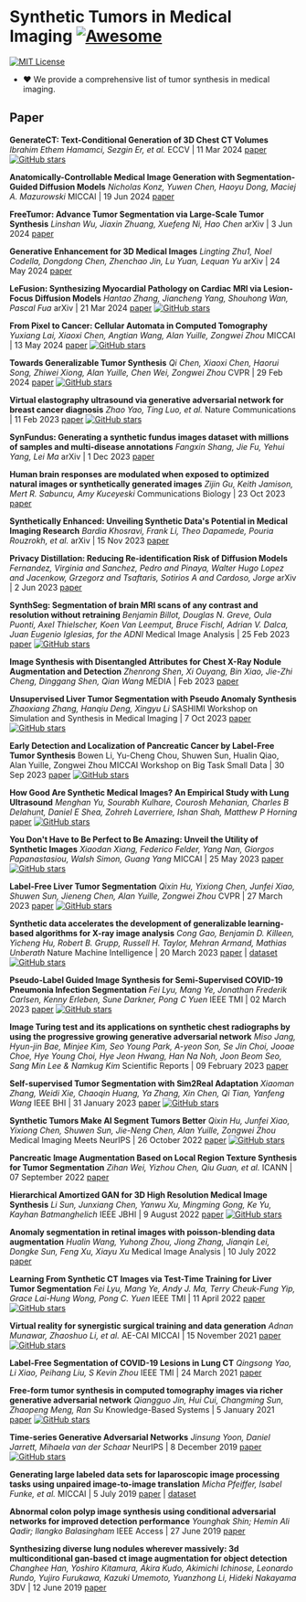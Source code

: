 # Synthetic Tumors in Medical Imaging [![Awesome](https://awesome.re/badge.svg)](https://awesome.re)

[![MIT License](https://img.shields.io/badge/license-MIT-green.svg)](https://opensource.org/licenses/MIT)

- ❤ We provide a comprehensive list of tumor synthesis in medical imaging.

## Paper

**GenerateCT: Text-Conditional Generation of 3D Chest CT Volumes**
*Ibrahim Ethem Hamamci, Sezgin Er, et al.*
ECCV | 11 Mar 2024
[paper](https://arxiv.org/pdf/2305.16037v4)
[![GitHub stars](https://img.shields.io/github/stars/ibrahimethemhamamci/GenerateCT.svg?logo=github&label=Stars)](https://github.com/ibrahimethemhamamci/GenerateCT)

**Anatomically-Controllable Medical Image Generation with Segmentation-Guided Diffusion Models**
*Nicholas Konz, Yuwen Chen, Haoyu Dong, Maciej A. Mazurowski*
MICCAI | 19 Jun 2024
[paper](https://arxiv.org/pdf/2402.05210)

**FreeTumor: Advance Tumor Segmentation via Large-Scale Tumor Synthesis**
*Linshan Wu, Jiaxin Zhuang, Xuefeng Ni, Hao Chen*
arXiv | 3 Jun 2024
[paper](https://arxiv.org/pdf/2406.01264)

**Generative Enhancement for 3D Medical Images**
*Lingting Zhu1, Noel Codella, Dongdong Chen, Zhenchao Jin, Lu Yuan, Lequan Yu*
arXiv | 24 May 2024
[paper](https://arxiv.org/pdf/2403.12852)

**LeFusion: Synthesizing Myocardial Pathology on Cardiac MRI via Lesion-Focus Diffusion Models**
*Hantao Zhang, Jiancheng Yang, Shouhong Wan, Pascal Fua*
arXiv | 21 Mar 2024
[paper](https://arxiv.org/pdf/2403.14066)
[![GitHub stars](https://img.shields.io/github/stars/M3DV/LeFusion.svg?logo=github&label=Stars)](https://github.com/M3DV/LeFusion)

**From Pixel to Cancer: Cellular Automata in Computed Tomography**
*Yuxiang Lai, Xiaoxi Chen, Angtian Wang, Alan Yuille, Zongwei Zhou*
MICCAI | 13 May 2024
[paper](https://www.cs.jhu.edu/~alanlab/Pubs24/lai2024pixel.pdf) [![GitHub stars](https://img.shields.io/github/stars/MrGiovanni/Pixel2Cancer.svg?logo=github&label=Stars)](https://github.com/MrGiovanni/Pixel2Cancer)

**Towards Generalizable Tumor Synthesis**
*Qi Chen, Xiaoxi Chen, Haorui Song, Zhiwei Xiong,  Alan Yuille, Chen Wei, Zongwei Zhou*
CVPR | 29 Feb 2024
[paper](https://arxiv.org/pdf/2402.19470.pdf) [![GitHub stars](https://img.shields.io/github/stars/MrGiovanni/DiffTumor.svg?logo=github&label=Stars)](https://github.com/MrGiovanni/DiffTumor)

**Virtual elastography ultrasound via generative adversarial network for breast cancer diagnosis**
*Zhao Yao, Ting Luo, et al.*
Nature Communications | 11 Feb 2023
[paper](https://www.nature.com/articles/s41467-023-36102-1) [![GitHub stars](https://img.shields.io/github/stars/yyyzzzhao/VEUS.svg?logo=github&label=Stars)](https://github.com/yyyzzzhao/VEUS)

**SynFundus: Generating a synthetic fundus images dataset with millions of samples and multi-disease annotations**
*Fangxin Shang, Jie Fu, Yehui Yang, Lei Ma*
arXiv | 1 Dec 2023
[paper](https://arxiv.org/abs/2312.00377)

**Human brain responses are modulated when exposed to optimized natural images or synthetically generated images**
*Zijin Gu, Keith Jamison, Mert R. Sabuncu, Amy Kuceyeski*
Communications Biology | 23 Oct 2023
[paper](https://www.nature.com/articles/s42003-023-05440-7)

**Synthetically Enhanced: Unveiling Synthetic Data's Potential in Medical Imaging Research**
*Bardia Khosravi, Frank Li, Theo Dapamede, Pouria Rouzrokh, et al.*
arXiv | 15 Nov 2023
[paper](https://arxiv.org/abs/2311.09402)

**Privacy Distillation: Reducing Re-identification Risk of Diffusion Models**
*Fernandez, Virginia and Sanchez, Pedro and Pinaya, Walter Hugo Lopez and Jacenkow, Grzegorz and Tsaftaris, Sotirios A and Cardoso, Jorge*
arXiv | 2 Jun 2023
[paper](https://arxiv.org/abs/2306.01322)

**SynthSeg: Segmentation of brain MRI scans of any contrast and resolution without retraining**
*Benjamin Billot, Douglas N. Greve, Oula Puonti, Axel Thielscher, Koen Van Leemput, Bruce Fischl, Adrian V. Dalca, Juan Eugenio Iglesias, for the ADNI*
Medical Image Analysis | 25 Feb 2023
[paper](https://www.sciencedirect.com/science/article/pii/S1361841523000506) [![GitHub stars](https://img.shields.io/github/stars/BBillot/SynthSeg.svg?logo=github&label=Stars)](https://github.com/BBillot/SynthSeg)

**Image Synthesis with Disentangled Attributes for Chest X-Ray Nodule Augmentation and Detection**
*Zhenrong Shen, Xi Ouyang, Bin Xiao, Jie-Zhi Cheng, Dinggang Shen, Qian Wang*
MEDIA | Feb 2023
[paper](https://arxiv.org/abs/2207.09389)

**Unsupervised Liver Tumor Segmentation with Pseudo Anomaly Synthesis**
*Zhaoxiang Zhang, Hanqiu Deng, Xingyu Li*
SASHIMI Workshop on Simulation and Synthesis in Medical Imaging | 7 Oct 2023
[paper](https://link.springer.com/chapter/10.1007/978-3-031-44689-4_9) [![GitHub stars](https://img.shields.io/github/stars/nono-zz/LiTs-Segmentation.svg?logo=github&label=Stars)](https://github.com/nono-zz/LiTs-Segmentation)

**Early Detection and Localization of Pancreatic Cancer by Label-Free Tumor Synthesis**
Bowen Li, Yu-Cheng Chou, Shuwen Sun, Hualin Qiao, Alan Yuille, Zongwei Zhou
MICCAI Workshop on Big Task Small Data | 30 Sep 2023
[paper](https://browse.arxiv.org/pdf/2308.03008.pdf) [![GitHub stars](https://img.shields.io/github/stars/MrGiovanni/SyntheticTumors.svg?logo=github&label=Stars)](https://github.com/MrGiovanni/SyntheticTumors)

**How Good Are Synthetic Medical Images? An Empirical Study with Lung Ultrasound**
*Menghan Yu, Sourabh Kulhare, Courosh Mehanian, Charles B Delahunt, Daniel E Shea, Zohreh Laverriere, Ishan Shah, Matthew P Horning*
[paper](https://browse.arxiv.org/pdf/2310.03608.pdf) [![GitHub stars](https://img.shields.io/github/stars/global-health-labs/us-dcgan.svg?logo=github&label=Stars)](https://github.com/global-health-labs/us-dcgan)

**You Don't Have to Be Perfect to Be Amazing: Unveil the Utility of Synthetic Images**
*Xiaodan Xiang, Federico Felder, Yang Nan, Giorgos Papanastasiou, Walsh Simon, Guang Yang*
MICCAI | 25 May 2023
[paper](https://arxiv.org/abs/2305.18337) [![GitHub stars](https://img.shields.io/github/stars/ayanglab/MedSynAnalyzer.svg?logo=github&label=Stars)](https://github.com/ayanglab/MedSynAnalyzer)

**Label-Free Liver Tumor Segmentation**
*Qixin Hu, Yixiong Chen, Junfei Xiao, Shuwen Sun, Jieneng Chen, Alan Yuille, Zongwei Zhou*
CVPR | 27 March 2023
[paper](https://arxiv.org/abs/2303.14869) [![GitHub stars](https://img.shields.io/github/stars/MrGiovanni/SyntheticTumors.svg?logo=github&label=Stars)](https://github.com/MrGiovanni/SyntheticTumors)

**Synthetic data accelerates the development of generalizable learning-based algorithms for X-ray image analysis** 
*Cong Gao, Benjamin D. Killeen, Yicheng Hu, Robert B. Grupp, Russell H. Taylor, Mehran Armand, Mathias Unberath* 
Nature Machine Intelligence | 20 March 2023 
[paper](https://www.nature.com/articles/s42256-023-00629-1) | [dataset](https://doi.org/10.7281/T1/2PGJQU) [![GitHub stars](https://img.shields.io/github/stars/arcadelab/SyntheX.svg?logo=github&label=Stars)](https://github.com/arcadelab/SyntheX)

**Pseudo-Label Guided Image Synthesis for Semi-Supervised COVID-19 Pneumonia Infection Segmentation** 
*Fei Lyu, Mang Ye, Jonathan Frederik Carlsen, Kenny Erleben, Sune Darkner, Pong C Yuen* 
IEEE TMI | 02 March 2023 
[paper](https://pubmed.ncbi.nlm.nih.gov/36288236) [![GitHub stars](https://img.shields.io/github/stars/FeiLyu/SASSL.svg?logo=github&label=Stars)](https://github.com/FeiLyu/SASSL)

**Image Turing test and its applications on synthetic chest radiographs by using the progressive growing generative adversarial network** 
*Miso Jang, Hyun-jin Bae, Minjee Kim, Seo Young Park, A-yeon Son, Se Jin Choi, Jooae Choe, Hye Young Choi, Hye Jeon Hwang, Han Na Noh, Joon Beom Seo, Sang Min Lee & Namkug Kim* 
Scientific Reports | 09 February 2023 
[paper](https://www.nature.com/articles/s41598-023-28175-1)

**Self-supervised Tumor Segmentation with Sim2Real Adaptation** 
*Xiaoman Zhang, Weidi Xie, Chaoqin Huang, Ya Zhang, Xin Chen, Qi Tian, Yanfeng Wang* 
IEEE BHI | 31 January 2023 
[paper](https://ieeexplore.ieee.org/document/10032792) [![GitHub stars](https://img.shields.io/github/stars/xiaoman-zhang/Layer-Decomposition.svg?logo=github&label=Stars)](https://github.com/xiaoman-zhang/Layer-Decomposition)

**Synthetic Tumors Make AI Segment Tumors Better** 
*Qixin Hu, Junfei Xiao, Yixiong Chen, Shuwen Sun, Jie-Neng Chen, Alan Yuille, Zongwei Zhou* 
Medical Imaging Meets NeurIPS | 26 October 2022 
[paper](https://arxiv.org/pdf/2210.14845.pdf) [![GitHub stars](https://img.shields.io/github/stars/MrGiovanni/SyntheticTumors.svg?logo=github&label=Stars)](https://github.com/MrGiovanni/SyntheticTumors)

**Pancreatic Image Augmentation Based on Local Region Texture Synthesis for Tumor Segmentation** 
*Zihan Wei, Yizhou Chen, Qiu Guan, et al.* 
ICANN | 07 September 2022 
[paper](https://drive.google.com/file/d/16GQqAv384QQyJ9YhXAIbDnzcfvqjLbEu)

**Hierarchical Amortized GAN for 3D High Resolution Medical Image Synthesis** 
*Li Sun, Junxiang Chen, Yanwu Xu, Mingming Gong, Ke Yu, Kayhan Batmanghelich* 
IEEE JBHI | 9 August 2022 
[paper](https://pubmed.ncbi.nlm.nih.gov/35522642/) [![GitHub stars](https://img.shields.io/github/stars/batmanlab/HA-GAN.svg?logo=github&label=Stars)](https://github.com/batmanlab/HA-GAN)

**Anomaly segmentation in retinal images with poisson-blending data augmentation** 
*Hualin Wang, Yuhong Zhou, Jiong Zhang, Jianqin Lei, Dongke Sun, Feng Xu, Xiayu Xu* 
Medical Image Analysis | 10 July 2022 
[paper](https://www.sciencedirect.com/science/article/pii/S1361841522001815)

**Learning From Synthetic CT Images via Test-Time Training for Liver Tumor Segmentation** 
*Fei Lyu, Mang Ye, Andy J. Ma, Terry Cheuk-Fung Yip, Grace Lai-Hung Wong, Pong C. Yuen* 
IEEE TMI | 11 April 2022 
[paper](https://ieeexplore.ieee.org/abstract/document/9754550) [![GitHub stars](https://img.shields.io/github/stars/FeiLyu/SR-TTT.svg?logo=github&label=Stars)](https://github.com/FeiLyu/SR-TTT)

**Virtual reality for synergistic surgical training and data generation** 
*Adnan Munawar, Zhaoshuo Li, et al.* 
AE-CAI MICCAI | 15 November 2021 
[paper](https://arxiv.org/pdf/2111.08097.pdf) [![GitHub stars](https://img.shields.io/github/stars/LCSR-SICKKIDS/volumetric_drilling.svg?logo=github&label=Stars)](https://github.com/LCSR-SICKKIDS/volumetric_drilling)

**Label-Free Segmentation of COVID-19 Lesions in Lung CT** 
*Qingsong Yao, Li Xiao, Peihang Liu, S Kevin Zhou* 
IEEE TMI | 24 March 2021 
[paper](https://pubmed.ncbi.nlm.nih.gov/33760731)

**Free-form tumor synthesis in computed tomography images via richer generative adversarial network** 
*Qiangguo Jin, Hui Cui, Changming Sun, Zhaopeng Meng, Ran Su* 
Knowledge-Based Systems | 5 January 2021 
[paper](https://www.sciencedirect.com/science/article/pii/S0950705121000162) [![GitHub stars](https://img.shields.io/github/stars/qgking/FRGAN.svg?logo=github&label=Stars)](https://github.com/qgking/FRGAN)

**Time-series Generative Adversarial Networks**
*Jinsung Yoon, Daniel Jarrett, Mihaela van der Schaar*
NeurIPS | 8 December 2019
[paper](https://papers.nips.cc/paper_files/paper/2019/file/c9efe5f26cd17ba6216bbe2a7d26d490-Paper.pdf)[![GitHub stars](https://img.shields.io/github/stars/jsyoon0823/TimeGAN.svg?logo=github&label=Stars)](https://github.com/jsyoon0823/TimeGAN)

**Generating large labeled data sets for laparoscopic image processing tasks using unpaired image-to-image translation** 
*Micha Pfeiffer, Isabel Funke, et al.* 
MICCAI | 5 July 2019 
[paper](https://arxiv.org/pdf/1907.02882.pdf) | [dataset](http://opencas.dkfz.de/image2image/)

**Abnormal colon polyp image synthesis using conditional adversarial networks for improved detection performance** 
*Younghak Shin; Hemin Ali Qadir; Ilangko Balasingham* 
IEEE Access | 27 June 2019 
[paper](https://ieeexplore.ieee.org/abstract/document/8478237)

**Synthesizing diverse lung nodules wherever massively: 3d multiconditional gan-based ct image augmentation for object detection** 
*Changhee Han, Yoshiro Kitamura, Akira Kudo, Akimichi Ichinose, Leonardo Rundo, Yujiro Furukawa, Kazuki Umemoto, Yuanzhong Li, Hideki Nakayama* 
3DV | 12 June 2019 
[paper](https://ieeexplore.ieee.org/stamp/stamp.jsp?arnumber=8886112)



